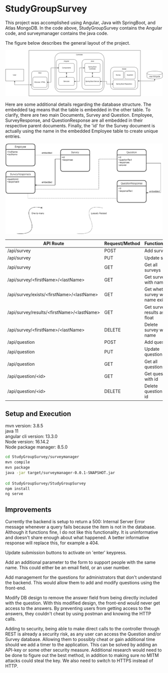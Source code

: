 # StudyGroupSurvey

This project was accomplished using Angular, Java with SpringBoot, and Atlas MongoDB. In the code above, StudyGroupSurvey contains the Angular code, and surveymanager contains the java code.

The figure below describes the general layout of the project.

![MVCDiagram](https://github.com/liamsparkles/StudyGroupSurvey/blob/main/MVCDiagram.png "Model View Controller Diagram")

Here are some additional details regarding the database structure. The embedded tag means that the table is embedded in the other table. To clarify, there are two main Documents, Survey and Question. Employee, SurveyResponse, and QuestionResponse are all embedded in their respective parent documents. Finally, the 'id' for the Survey document is actually using the name in the embedded Employee table to create unique entries.

![MongoDBDiagram](https://github.com/liamsparkles/StudyGroupSurvey/blob/main/StudyGroupSurveyDBDiagram.png "MongoDB Diagram")


| API Route | Request/Method | Functionality | Status Text |
| --------- | --------- | --------- | --------- |
| /api/survey | POST | Add survey | CREATED |
| /api/survey | PUT  | Update survy | OK |
| /api/survey | GET  | Get all surveys | OK |
| /api/survey/\<firstName\>/\<lastName\> | GET | Get survey with name | OK |
| /api/survey/exists/\<firstName\>/\<lastName\> | GET  | Get whether survey with name exists | OK|
| /api/survey/results/\<firstName\>/\<lastName\> | GET  | Get survey results as float | OK |
| /api/survey/\<firstName\>/\<lastName\> | DELETE  | Delete survey with name | NO_CONTENT |
| /api/question | POST | Add question | CREATED |
| /api/question | PUT | Update question | OK |
| /api/question | GET | Get all questions | OK |
| /api/question/\<id\> | GET | Get question with id| OK |
| /api/question/\<id\> | DELETE | Delete question with id | NO_CONTENT |

## Setup and Execution

mvn version: 3.8.5   
java 11   
angular cli version: 13.3.0   
Node version: 16.14.2   
Node package manager: 8.5.0


```Bash
cd StudyGroupSurvey/surveymanager
mvn compile
mvn package
java -jar target/surveymanager-0.0.1-SNAPSHOT.jar

cd StudyGroupSurvey/StudyGroupSurvey
npm install
ng serve
```

## Improvements

Currently the backend is setup to return a 500: Internal Server Error message whenever a query fails because the item is not in the database.
Although it functions fine, I do not like this functionality. It is uninformative and doesn't share enough about what happened. 
A better informative response will replace this, for example a 404.

Update submission buttons to activate on 'enter' keypress.

Add an additional parameter to the form to support people with the same name. This could either be an email field, or an user number.

Add management for the questions for administrators that don't understand the backend. This would allow them to add and modify questions using the front-end.

Modify DB design to remove the answer field from being directly included with the question. With this modified design, the front-end would never get access to the answers. By preventing users from getting access to the answers, they couldn't cheat by using postman and knowing the HTTP calls.

Adding to security, being able to make direct calls to the controller through REST is already a security risk, as any user can access the Question and/or Survey database. Allowing them to possibly cheat or gain additional time should we add a timer to the application. This can be solved by adding an API-key or some other security measure. Additional research would need to be done to figure out the best method, in addition to making sure no MITM attacks could steal the key. 
We also need to switch to HTTPS instead of HTTP.


